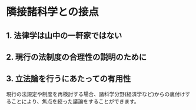 # 隣接諸科学との接点
## 1. 法律学は山中の一軒家ではない
## 2. 現行の法制度の合理性の説明のために
## 3. 立法論を行うにあたっての有用性
現行の法規定や制度を再検討する場合、諸科学分野(経済学など)からの裏付けすることにより、焦点を絞った議論をすることができます。
